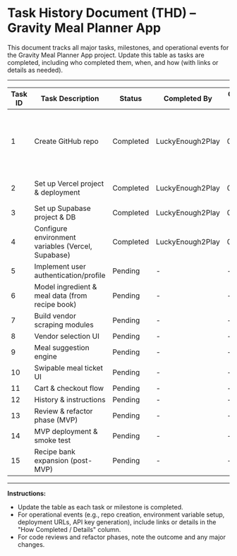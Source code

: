 # Task History Document (THD) – Gravity Meal Planner App

This document tracks all major tasks, milestones, and operational events for the Gravity Meal Planner App project. Update this table as tasks are completed, including who completed them, when, and how (with links or details as needed).

---

| Task ID | Task Description                                 | Status   | Completed By | Completion Date | How Completed / Details                |
|---------|--------------------------------------------------|----------|--------------|----------------|----------------------------------------|
| 1       | Create GitHub repo                               | Completed | LuckyEnough2Play | 06/26/2025      | Repo created at https://github.com/LuckyEnough2Play/meal-prep-app; local folder linked and initial push of three files (process_requirement_document.md, task_history_document.md, Gravity_Transformation_Recipe_Book.pdf) |
| 2       | Set up Vercel project & deployment               | Completed | LuckyEnough2Play | 06/26/2025      | Vercel project "meal-prep-app" created; domains configured (meals.luckandloot.gg, meal-prep-app-jet.vercel.app, etc.) |
| 3       | Set up Supabase project & DB                     | Completed | LuckyEnough2Play | 06/26/2025      | Supabase project created; database schema pending implementation |
| 4       | Configure environment variables (Vercel, Supabase) | Completed | LuckyEnough2Play | 06/26/2025      | EXPO_PUBLIC_SUPABASE_URL, EXPO_PUBLIC_SUPABASE_ANON_KEY, OpenAI_Key added under Vercel Environment Variables |
| 5       | Implement user authentication/profile            | Pending  | -            | -              | -                                      |
| 6       | Model ingredient & meal data (from recipe book)  | Pending  | -            | -              | -                                      |
| 7       | Build vendor scraping modules                    | Pending  | -            | -              | -                                      |
| 8       | Vendor selection UI                              | Pending  | -            | -              | -                                      |
| 9       | Meal suggestion engine                           | Pending  | -            | -              | -                                      |
| 10      | Swipable meal ticket UI                          | Pending  | -            | -              | -                                      |
| 11      | Cart & checkout flow                             | Pending  | -            | -              | -                                      |
| 12      | History & instructions                           | Pending  | -            | -              | -                                      |
| 13      | Review & refactor phase (MVP)                    | Pending  | -            | -              | -                                      |
| 14      | MVP deployment & smoke test                      | Pending  | -            | -              | -                                      |
| 15      | Recipe bank expansion (post-MVP)                 | Pending  | -            | -              | -                                      |

---

**Instructions:**
- Update the table as each task or milestone is completed.
- For operational events (e.g., repo creation, environment variable setup, deployment URLs, API key generation), include links or details in the "How Completed / Details" column.
- For code reviews and refactor phases, note the outcome and any major changes.
